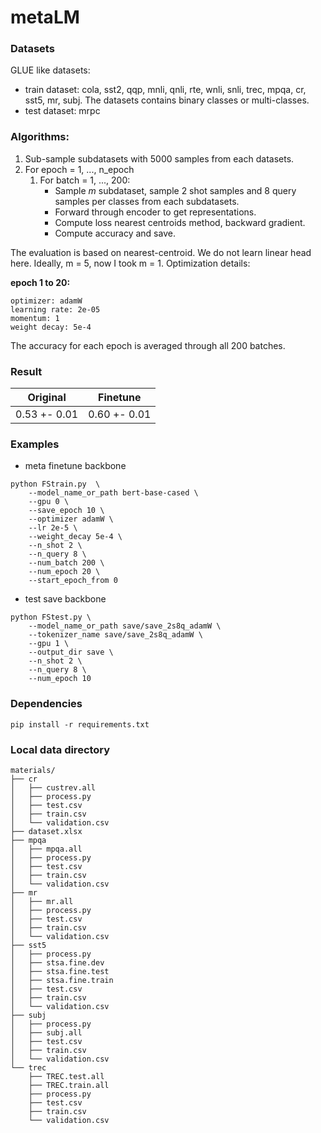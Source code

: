 # metaLM

### Datasets
GLUE like datasets: 
- train dataset: cola, sst2, qqp, mnli, qnli, rte, wnli, snli, 
            trec, mpqa, cr, sst5, mr, subj. The datasets contains binary classes or multi-classes.
- test dataset: mrpc
### Algorithms:
1. Sub-sample subdatasets with 5000 samples from each datasets.
2. For epoch = 1, ..., n_epoch
    1. For batch = 1, ..., 200:
        - Sample $m$ subdataset, sample 2 shot samples and 8 query samples per classes from each subdatasets.
        - Forward through encoder to get representations.
        - Compute loss nearest centroids method, backward gradient. 
        - Compute accuracy and save.

The evaluation is based on nearest-centroid. We do not learn linear head here.
Ideally, m = 5, now I took m = 1. Optimization details:

__epoch 1 to 20:__
```
optimizer: adamW
learning rate: 2e-05
momentum: 1
weight decay: 5e-4
```
The accuracy for each epoch is averaged through all 200 batches.

### Result

|Original | Finetune|
|--|--|
|0.53 +- 0.01 | 0.60 +- 0.01|

### Examples
* meta finetune backbone
```
python FStrain.py  \
    --model_name_or_path bert-base-cased \
    --gpu 0 \
    --save_epoch 10 \
    --optimizer adamW \
    --lr 2e-5 \
    --weight_decay 5e-4 \
    --n_shot 2 \
    --n_query 8 \
    --num_batch 200 \
    --num_epoch 20 \
    --start_epoch_from 0
```
* test save backbone
```
python FStest.py \
    --model_name_or_path save/save_2s8q_adamW \
    --tokenizer_name save/save_2s8q_adamW \
    --gpu 1 \
    --output_dir save \
    --n_shot 2 \
    --n_query 8 \
    --num_epoch 10
```

### Dependencies
```
pip install -r requirements.txt
```


### Local data directory
```
materials/
├── cr
│   ├── custrev.all
│   ├── process.py
│   ├── test.csv
│   ├── train.csv
│   └── validation.csv
├── dataset.xlsx
├── mpqa
│   ├── mpqa.all
│   ├── process.py
│   ├── test.csv
│   ├── train.csv
│   └── validation.csv
├── mr
│   ├── mr.all
│   ├── process.py
│   ├── test.csv
│   ├── train.csv
│   └── validation.csv
├── sst5
│   ├── process.py
│   ├── stsa.fine.dev
│   ├── stsa.fine.test
│   ├── stsa.fine.train
│   ├── test.csv
│   ├── train.csv
│   └── validation.csv
├── subj
│   ├── process.py
│   ├── subj.all
│   ├── test.csv
│   ├── train.csv
│   └── validation.csv
└── trec
    ├── TREC.test.all
    ├── TREC.train.all
    ├── process.py
    ├── test.csv
    ├── train.csv
    └── validation.csv
```
